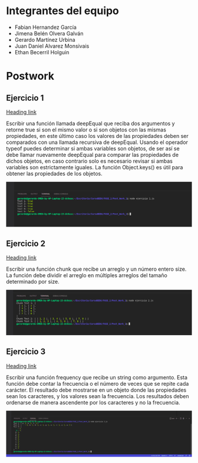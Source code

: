 # Integrantes del equipo

- Fabian Hernandez García
- Jimena Belén Olvera Galván
- Gerardo Martínez Urbina
- Juan Daniel Alvarez Monsivais
- Ethan Becerril Holguin

# Postwork
## Ejercicio 1

[Heading link](./.ejercicio_1.js "DeepEqual:")

Escribir una función llamada deepEqual que reciba dos argumentos y retorne true si son el mismo valor o si son objetos con las mismas propiedades, en este último caso los valores de las propiedades deben ser comparados con una llamada recursiva de deepEqual.
Usando el operador typeof puedes determinar si ambas variables son objetos, de ser así se debe llamar nuevamente deepEqual para comparar las propiedades de dichos objetos, en caso contrario solo es necesario revisar si ambas variables son estrictamente iguales. 
La función Object.keys() es útil para obtener las propiedades de los objetos.

![Resultado Ejercicio 1](./img/ejercicio_1.jpg "Resultado Ejercicio 1")

## Ejercicio 2

[Heading link](./.ejercicio_2.js "Chunk:")

Escribir una función chunk que recibe un arreglo y un número entero size. La función debe dividir el arreglo en múltiples arreglos del tamaño determinado por size.

![Resultado Ejercicio 2](./img/ejercicio_2.jpg "Resultado Ejercicio 2")

## Ejercicio 3

[Heading link](./.ejercicio_2.js "Frequency:")

Escribir una función frequency que recibe un string como argumento. Esta función debe contar la frecuencia o el número de veces que se repite cada carácter.
El resultado debe mostrarse en un objeto donde las propiedades sean los caracteres, y los valores sean la frecuencia. Los resultados deben ordenarse de manera ascendente por los caracteres y no la frecuencia.

![Resultado Ejercicio 3](./img/ejercicio_3.jpg "Resultado Ejercicio 3")